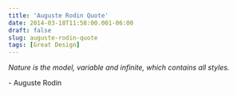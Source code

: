 ```yaml
---
title: 'Auguste Rodin Quote'
date: 2014-03-18T11:58:00.001-06:00
draft: false
slug: auguste-rodin-quote
tags: [Great Design]
---
```


_Nature is the model, variable and infinite, which contains all styles._

\- Auguste Rodin